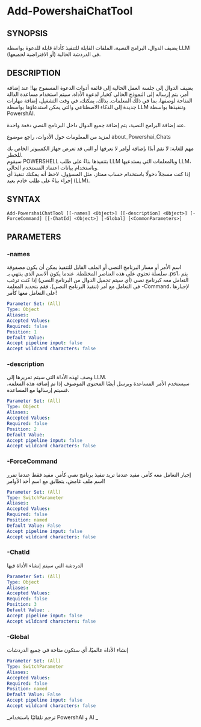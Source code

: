﻿---
external help file: powershai-help.xml
schema: 2.0.0
powershai: true
---

# Add-PowershaiChatTool

## SYNOPSIS <!--!= @#Synop !-->
يضيف الدوال، البرامج النصية، الملفات القابلة للتنفيذ كأداة قابلة للدعوة بواسطة LLM في الدردشة الحالية (أو الافتراضية لجميعها).

## DESCRIPTION <!--!= @#Desc !-->
يضيف الدوال إلى جلسة العمل الحالية إلى قائمة أدوات الدعوة المسموح بها!
عند إضافة أمر، يتم إرساله إلى النموذج الحالي كخيار لدعوة الأداة.
سيتم استخدام مساعدة الدالة المتاحة لوصفها، بما في ذلك المعلمات.
بذلك، يمكنك، في وقت التشغيل، إضافة مهارات جديدة إلى الذكاء الاصطناعي والتي يمكن استدعاؤها بواسطة LLM وتنفيذها بواسطة PowershAI.  

عند إضافة البرامج النصية، يتم إضافة جميع الدوال داخل البرنامج النصي دفعة واحدة.

لمزيد من المعلومات حول الأدوات، راجع موضوع about_Powershai_Chats

مهم للغاية: 
لا تقم أبدًا بإضافة أوامر لا تعرفها أو التي قد تعرض جهاز الكمبيوتر الخاص بك للخطر.  
سيقوم POWERSHELL بتنفيذها بناءً على طلب LLM وبالمعلمات التي يستدعيها LLM، وباستخدام بيانات اعتماد المستخدم الحالي.  
إذا كنت مسجلاً دخولًا باستخدام حساب ممتاز، مثل المسؤول، لاحظ أنه يمكنك تنفيذ أي إجراء بناءً على طلب خادم بعيد (LLM).

## SYNTAX <!--!= @#Syntax !-->

```
Add-PowershaiChatTool [[-names] <Object>] [[-description] <Object>] [-ForceCommand] [[-ChatId] <Object>] [-Global] [<CommonParameters>]
```

## PARAMETERS <!--!= @#Params !-->

### -names
اسم الأمر أو مسار البرنامج النصي أو الملف القابل للتنفيذ
يمكن أن يكون مصفوفة سلسلة تحتوي على هذه العناصر المختلطة.
عندما يكون الاسم الذي ينتهي بـ .ps1، يتم التعامل معه كبرنامج نصي (أي سيتم تحميل الدوال من البرنامج النصي)
إذا كنت ترغب في التعامل مع أمر (تنفيذ البرنامج النصي)، فقم بتحديد المعلمة -Command، لإجبارها على التعامل معها كأمر!

```yml
Parameter Set: (All)
Type: Object
Aliases: 
Accepted Values: 
Required: false
Position: 1
Default Value: 
Accept pipeline input: false
Accept wildcard characters: false
```

### -description
وصف لهذه الأداة التي سيتم تمريرها إلى LLM.  
سيستخدم الأمر المساعدة ويرسل أيضًا المحتوى الموصوف
إذا تم إضافة هذه المعلمة، فسيتم إرسالها مع المساعدة.

```yml
Parameter Set: (All)
Type: Object
Aliases: 
Accepted Values: 
Required: false
Position: 2
Default Value: 
Accept pipeline input: false
Accept wildcard characters: false
```

### -ForceCommand
إجبار التعامل معه كأمر. مفيد عندما تريد تنفيذ برنامج نصي كأمر.
مفيد فقط عندما تمرر اسم ملف غامض، يتطابق مع اسم أحد الأوامر!

```yml
Parameter Set: (All)
Type: SwitchParameter
Aliases: 
Accepted Values: 
Required: false
Position: named
Default Value: False
Accept pipeline input: false
Accept wildcard characters: false
```

### -ChatId
الدردشة التي سيتم إنشاء الأداة فيها

```yml
Parameter Set: (All)
Type: Object
Aliases: 
Accepted Values: 
Required: false
Position: 3
Default Value: .
Accept pipeline input: false
Accept wildcard characters: false
```

### -Global
إنشاء الأداة عالميًا، أي ستكون متاحة في جميع الدردشات

```yml
Parameter Set: (All)
Type: SwitchParameter
Aliases: 
Accepted Values: 
Required: false
Position: named
Default Value: False
Accept pipeline input: false
Accept wildcard characters: false
```




<!--PowershaiAiDocBlockStart-->
_ترجم تلقائيًا باستخدام PowershAI و AI 
_
<!--PowershaiAiDocBlockEnd-->
